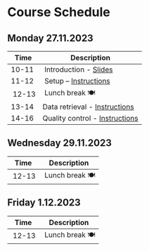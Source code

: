 # Course Schedule

## Monday 27.11.2023  

| Time | Description |
| --- | --- |
| 10-11 | Introduction - [Slides](../Lectures/01_introduction.pdf) |
| 11-12 | Setup – [Instructions](README.md#setup) |
| 12-13 | Lunch break :plate_with_cutlery: |
| 13-14 | Data retrieval - [Instructions](README.md#data) |
| 14-16 | Quality control - [Instructions](README.md#data) |

## Wednesday 29.11.2023

| Time | Description|
| --- | --- |
| 12-13 | Lunch break :plate_with_cutlery: |

## Friday 1.12.2023

| Time | Description|
| --- | --- |
| 12-13 | Lunch break :plate_with_cutlery: |